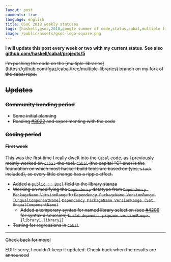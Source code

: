 ```yaml
---
layout: post
comments: true
language: english
title: GSoC 2018 weekly statuses
tags: [haskell,gsoc,2018,google summer of code,status,cabal,multiple libraries]
image: /public/assets/gsoc-logo-square.png
---
```


**I will update this post every week or two with my current status.
See also [github.com/haskell/cabal/projects/5](https://github.com/haskell/cabal/projects/5)**

<del>
I'm pushing the code on the [multiple-libraries](https://github.com/fgaz/cabal/tree/multiple-libraries) branch on my fork of the cabal repo.

## Updates

### Community bonding period

* Some initial planning
* Reading [#3022](https://github.com/haskell/cabal/pull/3022) and experimenting
  with the code

### Coding period

#### First week

This was the first time I really dwelt into the `Cabal` code,
as I previously mostly worked on `cabal`-the-tool.
`Cabal` (the capital "C" one) is the foundation on which most haskell build
tools are based on (yes, `stack` included), so every little change has a ripple
effect.

* Added a `public :: Bool` field to the library stanza
* Working on modifying the `Dependency` datatype
  from `Dependency PackageName VersionRange`
  to ~~`Dependency PackageName VersionRange [UnqualComponentName]`~~
  `Dependency PackageName VersionRange (Set UnqualComponentName)`
  * Added a temporary syntax for named library selection
    (see [#4206](https://github.com/haskell/cabal/issues/4206)
    for syntax discussion)
    `build-depends: pkgname versionRange {library1,library2}`
* Testing for regressions in `Cabal`

---

Check back for more!
</del>

EDIT: sorry, I couldn't keep it updated. Check back when the results are announced

